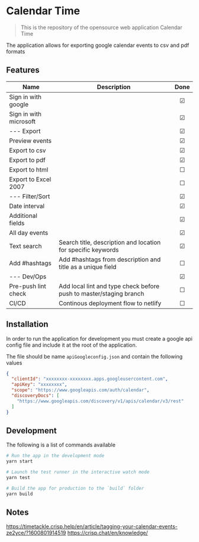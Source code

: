 # Calendar Time
> This is the repository of the opensource web application Calendar Time

The application allows for exporting google calendar events to csv and pdf formats


## Features

| Name                  | Description                                                       |  Done   |
| --------------------- | ----------------------------------------------------------------  | :-----: |
| Sign in with google   |																	| &#9745; |
| Sign in with microsoft|																	| &#9745; |
| --- Export 			|																	| &#9745; |
| Preview events 		|																	| &#9745; |
| Export to csv 		|																	| &#9745; |
| Export to pdf 		|																	| &#9745; |
| Export to html 		|																	| &#9744; |
| Export to Excel 2007 	|																	| &#9744; |
| --- Filter/Sort 		|																	| &#9745; |
| Date interval	 		|																	| &#9745; |
| Additional fields 	|																	| &#9745; |
| All day events 		|																	| &#9745; |
| Text search	 		| Search title, description and location for specific keywords		| &#9745; |
| Add #hashtags 	 	| Add #hashtags from description and title as a unique field		| &#9744; |
| --- Dev/Ops 			|																	| &#9745; |
| Pre-push lint check 	| Add local lint and type check before push to master/staging branch| &#9744; |
| CI/CD 				| Continous deployment flow to netlify								| &#9744; |



## Installation

In order to run the application for development you must create a google api config file and include it at the root of the application.

The file should be name `apiGoogleconfig.json` and contain the following values
```json
{
  "clientId": "xxxxxxxx-xxxxxxxx.apps.googleusercontent.com",
  "apiKey": "xxxxxxxx",
  "scope": "https://www.googleapis.com/auth/calendar",
  "discoveryDocs": [
    "https://www.googleapis.com/discovery/v1/apis/calendar/v3/rest"
  ]
}
```

## Development

The following is a list of commands available

```bash
# Run the app in the development mode
yarn start

# Launch the test runner in the interactive watch mode
yarn test

# Build the app for production to the `build` folder
yarn build
```



## Notes

https://timetackle.crisp.help/en/article/tagging-your-calendar-events-ze2yce/?1600801914519
https://crisp.chat/en/knowledge/
